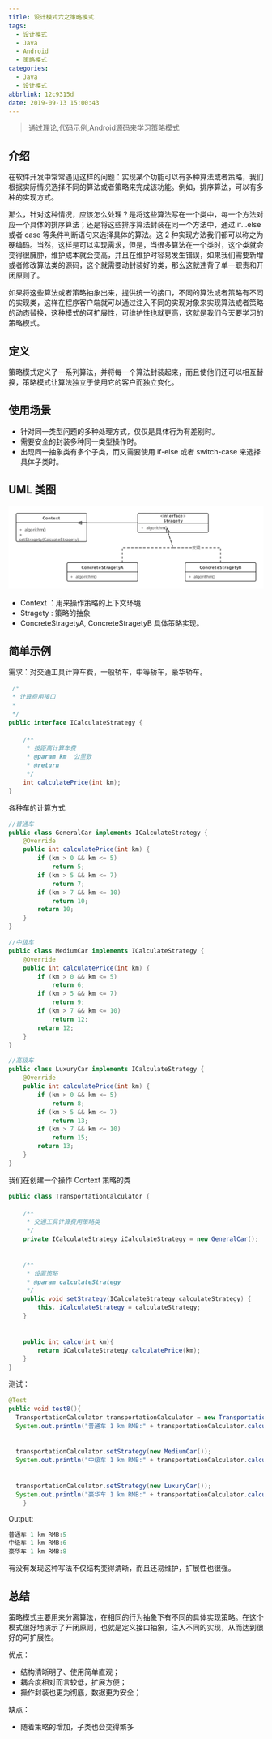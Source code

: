 ```yaml
---
title: 设计模式六之策略模式
tags:
  - 设计模式
  - Java
  - Android
  - 策略模式
categories:
  - Java
  - 设计模式
abbrlink: 12c9315d
date: 2019-09-13 15:00:43
---
```


> 通过理论,代码示例,Android源码来学习策略模式

## 介绍

在软件开发中常常遇见这样的问题：实现某个功能可以有多种算法或者策略，我们根据实际情况选择不同的算法或者策略来完成该功能。例如，排序算法，可以有多种的实现方式。

那么，针对这种情况，应该怎么处理？是将这些算法写在一个类中，每一个方法对应一个具体的排序算法；还是将这些排序算法封装在同一个方法中，通过 if...else 或者 case 等条件判断语句来选择具体的算法。这 2 种实现方法我们都可以称之为硬编码。当然，这样是可以实现需求，但是，当很多算法在一个类时，这个类就会变得很臃肿，维护成本就会变高，并且在维护时容易发生错误，如果我们需要新增或者修改算法类的源码，这个就需要动封装好的类，那么这就违背了单一职责和开闭原则了。

如果将这些算法或者策略抽象出来，提供统一的接口，不同的算法或者策略有不同的实现类，这样在程序客户端就可以通过注入不同的实现对象来实现算法或者策略的动态替换，这种模式的可扩展性，可维护性也就更高，这就是我们今天要学习的策略模式。

## 定义

策略模式定义了一系列算法，并将每一个算法封装起来，而且使他们还可以相互替换，策略模式让算法独立于使用它的客户而独立变化。

## 使用场景

- 针对同一类型问题的多种处理方式，仅仅是具体行为有差别时。
- 需要安全的封装多种同一类型操作时。
- 出现同一抽象类有多个子类，而又需要使用 if-else 或者 switch-case 来选择具体子类时。

<!--more-->

## UML 类图

![](https://raw.githubusercontent.com/zhangmiaocc/blogImageResource/master/img/20190913150549.png)

- Context ：用来操作策略的上下文环境
- Stragety : 策略的抽象
- ConcreteStragetyA, ConcreteStragetyB 具体策略实现。

## 简单示例

需求：对交通工具计算车费，一般轿车，中等轿车，豪华轿车。

```java
 /*
 * 计算费用接口
 * 
 */
public interface ICalculateStrategy {

    /**
     * 按距离计算车费
     * @param km  公里数
     * @return
     */
    int calculatePrice(int km);
}
```

各种车的计算方式

```java
//普通车
public class GeneralCar implements ICalculateStrategy {
    @Override
    public int calculatePrice(int km) {
        if (km > 0 && km <= 5)
            return 5;
        if (km > 5 && km <= 7)
            return 7;
        if (km > 7 && km <= 10)
            return 10;
        return 10;
    }
}
```
```java
//中级车
public class MediumCar implements ICalculateStrategy {
    @Override
    public int calculatePrice(int km) {
        if (km > 0 && km <= 5)
            return 6;
        if (km > 5 && km <= 7)
            return 9;
        if (km > 7 && km <= 10)
            return 12;
        return 12;
    }
}
```
```java
//高级车
public class LuxuryCar implements ICalculateStrategy {
    @Override
    public int calculatePrice(int km) {
        if (km > 0 && km <= 5)
            return 8;
        if (km > 5 && km <= 7)
            return 13;
        if (km > 7 && km <= 10)
            return 15;
        return 13;
    }
}
```

我们在创建一个操作 Context 策略的类

```java
public class TransportationCalculator {

    /**
     * 交通工具计算费用策略类
     */
    private ICalculateStrategy iCalculateStrategy = new GeneralCar();


    /**
     * 设置策略
     * @param calculateStrategy
     */
    public void setStrategy(ICalculateStrategy calculateStrategy) {
        this. iCalculateStrategy = calculateStrategy;
    }
    
    
    public int calcu(int km){
        return iCalculateStrategy.calculatePrice(km);
    }
}

```

测试：

```java
@Test
public void test8(){
  TransportationCalculator transportationCalculator = new TransportationCalculator();
  System.out.println("普通车 1 km RMB:" + transportationCalculator.calcu(5));


  transportationCalculator.setStrategy(new MediumCar());
  System.out.println("中级车 1 km RMB:" + transportationCalculator.calcu(5));


  transportationCalculator.setStrategy(new LuxuryCar());
  System.out.println("豪华车 1 km RMB:" + transportationCalculator.calcu(5));
    }

```

Output:

```java
普通车 1 km RMB:5
中级车 1 km RMB:6
豪华车 1 km RMB:8
```

有没有发现这种写法不仅结构变得清晰，而且还易维护，扩展性也很强。

## 总结

策略模式主要用来分离算法，在相同的行为抽象下有不同的具体实现策略。在这个模式很好地演示了开闭原则，也就是定义接口抽象，注入不同的实现，从而达到很好的可扩展性。

优点：

- 结构清晰明了、使用简单直观；
- 耦合度相对而言较低，扩展方便；
- 操作封装也更为彻底，数据更为安全；

缺点：

- 随着策略的增加，子类也会变得繁多

